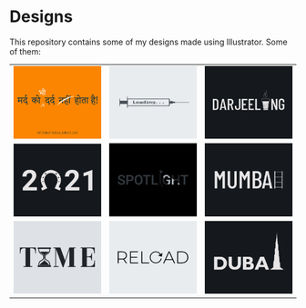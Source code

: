 # Designs
This repository contains some of my designs made using Illustrator.
Some of them:
<table>
    <tr>
      <td><img src="2020-11/png/19.11.2020.png"></td>
      <td><img src="2020-11/png/30.11.2020.png"></td>
      <td><img src="2020-12/png/31.12.2020.png"></td>
    </tr>
    <tr>
      <td><img src="2021-01/png/01.01.2021.png"></td>
      <td><img src="2020-11/png/21.11.2020.png"></td>
      <td><img src="2020-12/png/27.12.2020.png"></td>
    </tr>
    <tr>
      <td><img src="2020-11/png/16.11.2020.png"></td>
      <td><img src="2020-11/png/25.11.2020.png"></td>
      <td><img src="2020-12/png/14.12.2020.png"></td>
    </tr>
</table>

